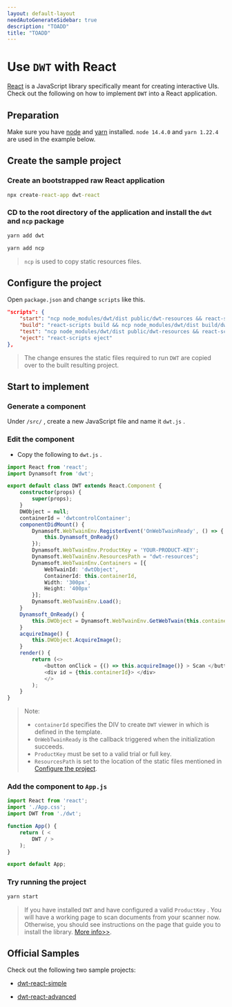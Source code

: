```yaml
---
layout: default-layout
needAutoGenerateSidebar: true
description: "TOADD"
title: "TOADD"
---
```


# Use `DWT` with React

[React](https://reactjs.org/) is a JavaScript library specifically meant for creating interactive UIs. Check out the following on how to implement `DWT` into a React application.

## Preparation

Make sure you have [node](https://nodejs.org/) and [yarn](https://yarnpkg.com/cli/install) installed. `node 14.4.0` and `yarn 1.22.4` are used in the example below.

## Create the sample project

### Create an bootstrapped raw React application

``` cmd
npx create-react-app dwt-react
```

### CD to the root directory of the application and install the `dwt` and `ncp` package

``` cmd
yarn add dwt
```

``` cmd
yarn add ncp
```

> `ncp` is used to copy static resources files.

## Configure the project

Open `package.json` and change `scripts` like this.

``` json
"scripts": {
    "start": "ncp node_modules/dwt/dist public/dwt-resources && react-scripts start",
    "build": "react-scripts build && ncp node_modules/dwt/dist build/dwt-resources",
    "test": "ncp node_modules/dwt/dist public/dwt-resources && react-scripts test",
    "eject": "react-scripts eject"
},
```

> The change ensures the static files required to run `DWT` are copied over to the built resulting project.

## Start to implement

### Generate a component

Under `/src/` , create a new JavaScript file and name it `dwt.js` .

### Edit the component

* Copy the following to `dwt.js` .

``` typescript
import React from 'react';
import Dynamsoft from 'dwt';

export default class DWT extends React.Component {
    constructor(props) {
        super(props);
    }
    DWObject = null;
    containerId = 'dwtcontrolContainer';
    componentDidMount() {
        Dynamsoft.WebTwainEnv.RegisterEvent('OnWebTwainReady', () => {
            this.Dynamsoft_OnReady()
        });
        Dynamsoft.WebTwainEnv.ProductKey = 'YOUR-PRODUCT-KEY';
        Dynamsoft.WebTwainEnv.ResourcesPath = "dwt-resources";
        Dynamsoft.WebTwainEnv.Containers = [{
            WebTwainId: 'dwtObject',
            ContainerId: this.containerId,
            Width: '300px',
            Height: '400px'
        }];
        Dynamsoft.WebTwainEnv.Load();
    }
    Dynamsoft_OnReady() {
        this.DWObject = Dynamsoft.WebTwainEnv.GetWebTwain(this.containerId);
    }
    acquireImage() {
        this.DWObject.AcquireImage();
    }
    render() {
        return (<>
            <button onClick = {() => this.acquireImage()} > Scan </button> 
            <div id = {this.containerId}> </div> 
            </>
        );
    }
}
```

> Note:
> * `containerId` specifies the DIV to create `DWT` viewer in which is defined in the template.
> * `OnWebTwainReady` is the callback triggered when the initialization succeeds.
> * `ProductKey` must be set to a valid trial or full key.
> * `ResourcesPath` is set to the location of the static files mentioned in [Configure the project](#configure-the-project).

### Add the component to `App.js`

``` javascript
import React from 'react';
import './App.css';
import DWT from './dwt';

function App() {
    return ( <
        DWT / >
    );
}

export default App;
```

### Try running the project

``` cmd
yarn start
```

> If you have installed `DWT` and have configured a valid `ProductKey` . You will have a working page to scan documents from your scanner now. Otherwise, you should see instructions on the page that guide you to install the library. [More info>>]({{site.indepth}}initialize.html#installation-of-the-dynamsoft-service).

## Official Samples

Check out the following two sample projects:

* [dwt-react-simple](https://github.com/dynamsoft-dwt/dwt-react-simple)

* [dwt-react-advanced](https://github.com/dynamsoft-dwt/dwt-react-advanced)
